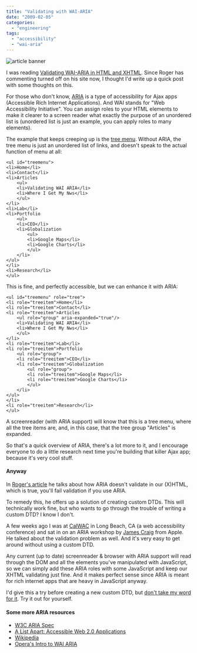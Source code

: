 ```yaml
---
title: "Validating with WAI-ARIA"
date: "2009-02-05"
categories: 
  - "engineering"
tags: 
  - "accessibility"
  - "wai-aria"
---
```


![article banner](images/validating-aria.jpg)

I was reading [Validating WAI-ARIA in HTML and XHTML](http://www.456bereastreet.com/archive/200902/validating_wai-aria_in_html_and_xhtml/). Since Roger has commenting turned off on his site now, I thought I'd write up a quick post with some thoughts on this.

For those who don't know, [ARIA](http://www.w3.org/WAI/intro/aria) is a type of accessibility for Ajax apps (Accessible Rich Internet Applications). And WAI stands for "Web Accessibility Initiative". You can assign roles to your HTML elements to make it clearer to a screen reader what exactly the purpose of an unordered list is (unordered list is just an example, you can apply roles to many elements).

The example that keeps creeping up is the [tree menu](http://www.dynamicdrive.com/dynamicindex1/navigate1.htm). Without ARIA, the tree menu is just an unordered list of links, and doesn't speak to the actual function of menu at all:

```
<ul id="treemenu">
<li>Home</li>
<li>Contact</li>
<li>Articles
	<ul>
	<li>Validating WAI ARIA</li>
	<li>Where I Get My Nws</li>
	</ul>
</li>
<li>Lab</li>
<li>Portfolio
	<ul>
	<li>CEO</li>
	<li>Globalization
		<ul>
		<li>Google Maps</li>
		<li>Google Charts</li>
		</ul>
	</li>
</ul>
</li>
<li>Research</li>
</ul>
```

This is fine, and perfectly accessible, but we can enhance it with ARIA:

```
<ul id="treemenu" role="tree">
<li role="treeitem">Home</li>
<li role="treeitem">Contact</li>
<li role="treeitem">Articles
	<ul role="group" aria-expanded="true"/>
	<li>Validating WAI ARIA</li>
	<li>Where I Get My Nws</li>
	</ul>
</li>
<li role="treeitem">Lab</li>
<li role="treeitem">Portfolio
	<ul role="group">
	<li role="treeitem">CEO</li>
	<li role="treeitem">Globalization
		<ul role="group">
		<li role="treeitem">Google Maps</li>
		<li role="treeitem">Google Charts</li>
		</ul>
	</li>
</ul>
</li>
<li role="treeitem">Research</li>
</ul>
```

A screenreader (with ARIA support) will know that this is a tree menu, where all the tree items are, and, in this case, that the tree group "Articles" is expanded.

So that's a quick overview of ARIA, there's a lot more to it, and I encourage everyone to do a little research next time you're building that killer Ajax app; because it's very cool stuff.

#### Anyway

In [Roger's article](http://www.456bereastreet.com/archive/200902/validating_wai-aria_in_html_and_xhtml/) he talks about how ARIA doesn't validate in our (X)HTML, which is true, you'll fail validation if you use ARIA.

To remedy this, he offers up a solution of creating custom DTDs. This will technically work fine, but who wants to go through the trouble of writing a custom DTD? I know I don't.

A few weeks ago I was at [CalWAC](http://www.knowbility.org/calwac/) in Long Beach, CA (a web accessibility conference) and sat in on an ARIA workshop by [James Craig](http://twitter.com/cookiecrook) from Apple. He talked about the validation problem as well. And it's very easy to get around without using a custom DTD.

Any current (up to date) screenreader & browser with ARIA support will read through the DOM and all the elements you've manipulated with JavaScript, so we can simply add these ARIA roles with some JavaScript and keep our XHTML validating just fine. And it makes perfect sense since ARIA is meant for rich internet apps that are heavy in JavaScript anyway.

I'd give this a try before creating a new custom DTD, but [don't take my word for it](http://en.wikipedia.org/wiki/Reading_Rainbow). Try it out for yourself.

#### Some more ARIA resources

- [W3C ARIA Spec](http://www.w3.org/TR/wai-aria/)
- [A List Apart: Accessible Web 2.0 Applications](http://www.alistapart.com/articles/waiaria)
- [Wikipedia](http://en.wikipedia.org/wiki/WAI-ARIA)
- [Opera's Intro to WAI ARIA](http://dev.opera.com/articles/view/introduction-to-wai-aria/)
